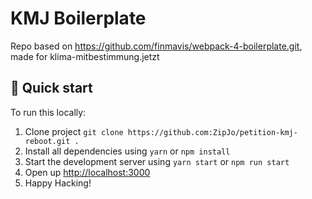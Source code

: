 # KMJ Boilerplate

Repo based on https://github.com/finmavis/webpack-4-boilerplate.git, made for klima-mitbestimmung.jetzt

## 🚀 Quick start

To run this locally:

1. Clone project `git clone https://github.com:ZipJo/petition-kmj-reboot.git .`
2. Install all dependencies using `yarn` or `npm install`
3. Start the development server using `yarn start` or `npm run start`
4. Open up [http://localhost:3000](http://localhost:3000)
5. Happy Hacking!

